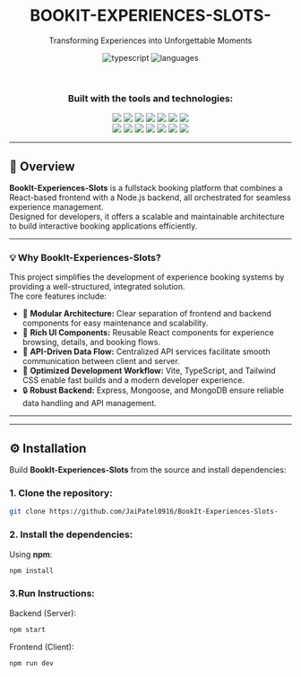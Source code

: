 <h1 align="center">BOOKIT-EXPERIENCES-SLOTS-</h1>

<p align="center">Transforming Experiences into Unforgettable Moments</p>

<p align="center">

  <img src="https://img.shields.io/badge/typescript-75.8%25-blue?style=for-the-badge" alt="typescript"/>
  <img src="https://img.shields.io/badge/languages-4-green?style=for-the-badge" alt="languages"/>
</p>

<br>

<h3 align="center">Built with the tools and technologies:</h3>

<p align="center">
  <img src="https://img.shields.io/badge/Express-black?style=for-the-badge&logo=express" />
  <img src="https://img.shields.io/badge/JSON-000000?style=for-the-badge&logo=json&logoColor=white" />
  
  <img src="https://img.shields.io/badge/npm-CB3837?style=for-the-badge&logo=npm&logoColor=white" />
  <img src="https://img.shields.io/badge/Autoprefixer-DD3735?style=for-the-badge&logo=autoprefixer&logoColor=white" />
  <img src="https://img.shields.io/badge/Mongoose-880000?style=for-the-badge&logo=mongoose&logoColor=white" />
  <img src="https://img.shields.io/badge/PostCSS-DD3A0A?style=for-the-badge&logo=postcss&logoColor=white" />
  <img src="https://img.shields.io/badge/.ENV-ecd53f?style=for-the-badge&logo=dotenv&logoColor=black" />
  <br/>
  <img src="https://img.shields.io/badge/JavaScript-F7DF1E?style=for-the-badge&logo=javascript&logoColor=black" />
  <img src="https://img.shields.io/badge/Nodemon-76D04B?style=for-the-badge&logo=nodemon&logoColor=white" />
  <img src="https://img.shields.io/badge/React-20232A?style=for-the-badge&logo=react&logoColor=61DAFB" />
  <img src="https://img.shields.io/badge/TypeScript-3178C6?style=for-the-badge&logo=typescript&logoColor=white" />
  <img src="https://img.shields.io/badge/Vite-646CFF?style=for-the-badge&logo=vite&logoColor=FFD62E" />
  <img src="https://img.shields.io/badge/ESLint-4B32C3?style=for-the-badge&logo=eslint&logoColor=white" />
  <img src="https://img.shields.io/badge/Axios-5A29E4?style=for-the-badge&logo=axios&logoColor=white" />
</p>

---

## 🧾 Overview

**BookIt-Experiences-Slots** is a fullstack booking platform that combines a React-based frontend with a Node.js backend, all orchestrated for seamless experience management.  
Designed for developers, it offers a scalable and maintainable architecture to build interactive booking applications efficiently.

---

### 💡 Why BookIt-Experiences-Slots?

This project simplifies the development of experience booking systems by providing a well-structured, integrated solution.  
The core features include:

- 🧩 **Modular Architecture:** Clear separation of frontend and backend components for easy maintenance and scalability.  
- 🎨 **Rich UI Components:** Reusable React components for experience browsing, details, and booking flows.  
- 🔗 **API-Driven Data Flow:** Centralized API services facilitate smooth communication between client and server.  
- 🚀 **Optimized Development Workflow:** Vite, TypeScript, and Tailwind CSS enable fast builds and a modern developer experience.  
- 🔒 **Robust Backend:** Express, Mongoose, and MongoDB ensure reliable data handling and API management.  

---
---

## ⚙️ Installation

Build **BookIt-Experiences-Slots** from the source and install dependencies:

### 1. Clone the repository:
```bash
git clone https://github.com/JaiPatel0916/BookIt-Experiences-Slots-
```
### 2. Install the dependencies:

Using **npm**:
```bash
npm install
```
### 3.Run Instructions:

Backend (Server):
```bash
npm start
```
Frontend (Client):
```bash
npm run dev
```
